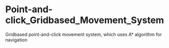 # Point-and-click_Gridbased_Movement_System
Gridbased point-and-click movement system, which uses A* algorithm for navigation
